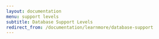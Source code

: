 ```yaml
---
layout: documentation
menu: support levels
subtitle: Database Support Levels
redirect_from: /documentation/learnmore/database-support
---
```


